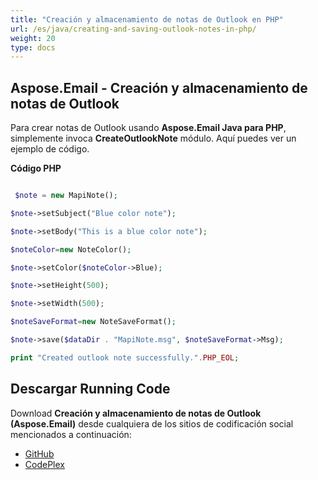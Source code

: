 ```yaml
---
title: "Creación y almacenamiento de notas de Outlook en PHP"
url: /es/java/creating-and-saving-outlook-notes-in-php/
weight: 20
type: docs
---
```


## **Aspose.Email - Creación y almacenamiento de notas de Outlook**
Para crear notas de Outlook usando **Aspose.Email Java para PHP**, simplemente invoca **CreateOutlookNote** módulo. Aquí puedes ver un ejemplo de código.

**Código PHP**

``` php

 $note = new MapiNote();

$note->setSubject("Blue color note");

$note->setBody("This is a blue color note");

$noteColor=new NoteColor();

$note->setColor($noteColor->Blue);

$note->setHeight(500);

$note->setWidth(500);

$noteSaveFormat=new NoteSaveFormat();

$note->save($dataDir . "MapiNote.msg", $noteSaveFormat->Msg);

print "Created outlook note successfully.".PHP_EOL;

```
## **Descargar Running Code**
Download **Creación y almacenamiento de notas de Outlook (Aspose.Email)** desde cualquiera de los sitios de codificación social mencionados a continuación:

- [GitHub](https://github.com/aspose-email/Aspose.Email-for-Java/blob/master/Plugins/Aspose_Email_Java_for_PHP/src/aspose/email/ProgrammingOutlook/WorkingWithOutlookMessageFiles/CreateOutlookNote.php)
- [CodePlex](https://archive.codeplex.com/?p=asposeemailjavaphp#src/aspose/email/ProgrammingOutlook/WorkingWithOutlookMessageFiles/CreateOutlookNote.php)
